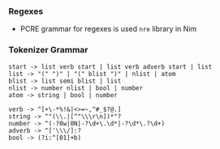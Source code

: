 ### Regexes
- PCRE grammar for regexes is used `nre` library in Nim

### Tokenizer Grammar
```
start -> list verb start | list verb adverb start | list
list -> "(" ")" | "(" blist ")" | nlist | atom
blist -> list semi blist | list
nlist -> number nlist | bool | number
atom -> string | bool | number

verb -> ^[+\-*%!&|<>=~,^#_$?@.]
string -> ^"(\\.|[^"\\\r\n])*"?
number -> ^(-?0w|0N|-?\d+\.\d*|-?\d*\.?\d+)
adverb -> ^['\\\/]:?
bool -> (?i:^[01]+b)
```
